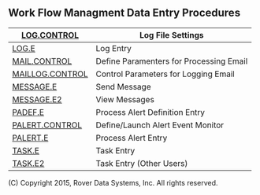 ## Work Flow Managment Data Entry Procedures
<PageHeader />

| [LOG.CONTROL](../LOG-CONTROL/README.md)         | Log File Settings                       |
| ----------------------------------------------- | --------------------------------------- |
| [LOG.E](../LOG-E/README.md)                     | Log Entry                               |
| [MAIL.CONTROL](../MAIL-CONTROL/README.md)       | Define Paramenters for Processing Email |
| [MAILLOG.CONTROL](../MAILLOG-CONTROL/README.md) | Control Parameters for Logging Email    |
| [MESSAGE.E](../MESSAGE-E/README.md)             | Send Message                            |
| [MESSAGE.E2](../MESSAGE-E2/README.md)           | View Messages                           |
| [PADEF.E](../PADEF-E/README.md)                 | Process Alert Definition Entry          |
| [PALERT.CONTROL](../PALERT-CONTROL/README.md)   | Define/Launch Alert Event Monitor       |
| [PALERT.E](../PALERT-E/README.md)               | Process Alert Entry                     |
| [TASK.E](../TASK-E/README.md)                   | Task Entry                              |
| [TASK.E2](../TASK-E2/README.md)                 | Task Entry (Other Users)                |

(C) Copyright 2015, Rover Data Systems, Inc.
All rights reserved.
<badge text= "Version 8.10.57 " vertical="middle" />

<PageFooter />
